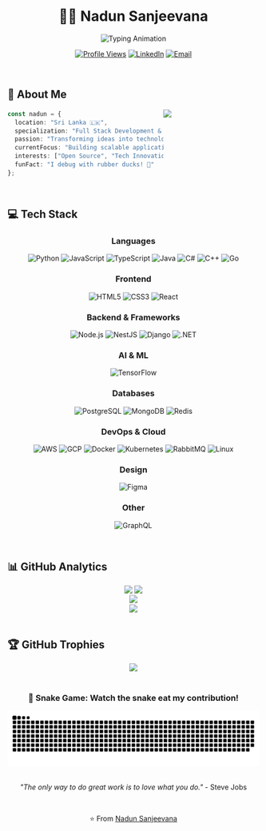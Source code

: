 # <div align="center">👨‍💻 Nadun Sanjeevana</div>

<div align="center">
  
![Typing Animation](https://readme-typing-svg.herokuapp.com?font=JetBrains+Mono&weight=600&size=30&duration=3000&pause=1000&color=64FFDA&center=true&vCenter=true&random=false&width=435&lines=Full+Stack+Developer;Computer+Vision+Expert;ML+Innovator;Problem+Solver)

[![Profile Views](https://komarev.com/ghpvc/?username=NadunSanjeevana&style=for-the-badge&color=64FFDA&label=PROFILE+VISITS)](https://github.com/NadunSanjeevana)
[![LinkedIn](https://img.shields.io/badge/LinkedIn-0077B5?style=for-the-badge&logo=linkedin&logoColor=white)](https://linkedin.com/in/nadun-sanjeevana)
[![Email](https://img.shields.io/badge/Email-D14836?style=for-the-badge&logo=gmail&logoColor=white)](mailto:nadunsanjeevana2001@gmail.com)

</div>

<br>

## 🚀 About Me
<div align="center">
  <img align="right" width="38%" src="https://media.giphy.com/media/v1.Y2lkPTc5MGI3NjExNzFjZWY0MzEzM2I5NGU0ZGU3NDM2ZTYxZTc2NmVhNDZiODllMjU1OCZlcD12MV9pbnRlcm5hbF9naWZzX2dpZklkJmN0PWc/qgQUggAC3Pfv687qPC/giphy.gif" />
</div>

```typescript
const nadun = {
  location: "Sri Lanka 🇱🇰",
  specialization: "Full Stack Development & AI",
  passion: "Transforming ideas into technological solutions",
  currentFocus: "Building scalable applications with CI/CD",
  interests: ["Open Source", "Tech Innovation", "Problem Solving"],
  funFact: "I debug with rubber ducks! 🦆"
};
```

<br clear="right">

## 💻 Tech Stack

<div align="center">
  
  ### Languages
  ![Python](https://img.shields.io/badge/Python-3776AB?style=for-the-badge&logo=python&logoColor=white)
  ![JavaScript](https://img.shields.io/badge/JavaScript-F7DF1E?style=for-the-badge&logo=javascript&logoColor=black)
  ![TypeScript](https://img.shields.io/badge/TypeScript-007ACC?style=for-the-badge&logo=typescript&logoColor=white)
  ![Java](https://img.shields.io/badge/Java-ED8B00?style=for-the-badge&logo=openjdk&logoColor=white)
  ![C#](https://img.shields.io/badge/C%23-239120?style=for-the-badge&logo=c-sharp&logoColor=white)
  ![C++](https://img.shields.io/badge/C++-00599C?style=for-the-badge&logo=c%2B%2B&logoColor=white)
  ![Go](https://img.shields.io/badge/Go-00ADD8?style=for-the-badge&logo=go&logoColor=white)
  
  ### Frontend
  ![HTML5](https://img.shields.io/badge/HTML5-E34F26?style=for-the-badge&logo=html5&logoColor=white)
  ![CSS3](https://img.shields.io/badge/CSS3-1572B6?style=for-the-badge&logo=css3&logoColor=white)
  ![React](https://img.shields.io/badge/React-20232A?style=for-the-badge&logo=react&logoColor=61DAFB)
  
  ### Backend & Frameworks
  ![Node.js](https://img.shields.io/badge/Node.js-339933?style=for-the-badge&logo=nodedotjs&logoColor=white)
  ![NestJS](https://img.shields.io/badge/NestJS-E0234E?style=for-the-badge&logo=nestjs&logoColor=white)
  ![Django](https://img.shields.io/badge/Django-092E20?style=for-the-badge&logo=django&logoColor=white)
  ![.NET](https://img.shields.io/badge/.NET-512BD4?style=for-the-badge&logo=dotnet&logoColor=white)
  
  ### AI & ML
  ![TensorFlow](https://img.shields.io/badge/TensorFlow-FF6F00?style=for-the-badge&logo=tensorflow&logoColor=white)
  
  
  ### Databases
  ![PostgreSQL](https://img.shields.io/badge/PostgreSQL-316192?style=for-the-badge&logo=postgresql&logoColor=white)
  ![MongoDB](https://img.shields.io/badge/MongoDB-4EA94B?style=for-the-badge&logo=mongodb&logoColor=white)
  ![Redis](https://img.shields.io/badge/Redis-DC382D?style=for-the-badge&logo=redis&logoColor=white)
  
  ### DevOps & Cloud
  ![AWS](https://img.shields.io/badge/AWS-232F3E?style=for-the-badge&logo=amazon-aws&logoColor=white)
  ![GCP](https://img.shields.io/badge/GCP-4285F4?style=for-the-badge&logo=google-cloud&logoColor=white)
  ![Docker](https://img.shields.io/badge/Docker-2496ED?style=for-the-badge&logo=docker&logoColor=white)
  ![Kubernetes](https://img.shields.io/badge/Kubernetes-326CE5?style=for-the-badge&logo=kubernetes&logoColor=white)
  ![RabbitMQ](https://img.shields.io/badge/RabbitMQ-FF6600?style=for-the-badge&logo=rabbitmq&logoColor=white)
  ![Linux](https://img.shields.io/badge/Linux-FCC624?style=for-the-badge&logo=linux&logoColor=black)
  
  ### Design
  ![Figma](https://img.shields.io/badge/Figma-F24E1E?style=for-the-badge&logo=figma&logoColor=white)

  ### Other
  ![GraphQL](https://img.shields.io/badge/GraphQL-E10098?style=for-the-badge&logo=graphql&logoColor=white)

</div>

<br>

## 📊 GitHub Analytics

<div align="center">
  <img width="49%" src="https://github-readme-stats.vercel.app/api?username=NadunSanjeevana&show_icons=true&theme=tokyonight" />
  <img width="49%" src="https://github-readme-streak-stats.herokuapp.com/?user=NadunSanjeevana&theme=tokyonight" />
</div>

<div align="center">
  <img width="70%" src="http://github-profile-summary-cards.vercel.app/api/cards/profile-details?username=NadunSanjeevana&theme=tokyonight" />
</div>

<div align="center">
  <img width="70%" src="https://github-readme-activity-graph.vercel.app/graph?username=NadunSanjeevana&custom_title=Nadun's%20Contribution%20Graph&theme=tokyo-night&hide_border=true" />
</div>

<br>

## 🏆 GitHub Trophies

<div align="center">
  <img src="https://github-profile-trophy.vercel.app/?username=NadunSanjeevana&theme=tokyonight&no-frame=true&column=4&margin-w=15&margin-h=15" />
</div>

<br>

<div align="center">
  <h3>🐍 Snake Game: Watch the snake eat my contribution!</h3>
  <img src="https://raw.githubusercontent.com/platane/snk/output/github-contribution-grid-snake-dark.svg" width="100%"/>
  
  <br>
</div>

<br>

<div align="center">

_"The only way to do great work is to love what you do."_ - Steve Jobs

</div>

<br>

<div align="center">

⭐️ From [Nadun Sanjeevana](https://github.com/NadunSanjeevana)

</div>
